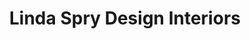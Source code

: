 ---
title: "Linda Spry Design Interiors"
url: /hendersonville/linda-spry-design-interiors/
shop: Allgemein
---
